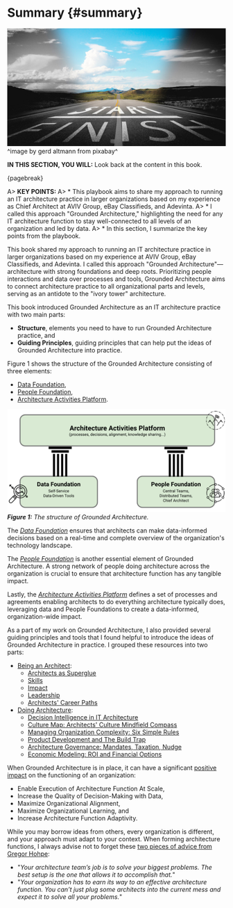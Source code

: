 

# Summary {#summary}

![](assets/images/arch/road-g04cf0c3f8_1920.jpg)
^image by gerd altmann from pixabay^

**IN THIS SECTION, YOU WILL:** Look back at the content in this book.

{pagebreak}

A> **KEY POINTS:**
A> * This playbook aims to share my approach to running an IT architecture practice in larger organizations based on my experience as Chief Architect at AVIV Group, eBay Classifieds, and Adevinta. 
A> * I called this approach "Grounded Architecture," highlighting the need for any IT architecture function to stay well-connected to all levels of an organization and led by data.
A> * In this section, I summarize the key points from the playbook.

This book shared my approach to running an IT architecture practice in larger organizations based on my experience at AVIV Group, eBay Classifieds, and Adevinta. I called this approach "Grounded Architecture"—architecture with strong foundations and deep roots. Prioritizing people interactions and data over processes and tools, Grounded Architecture aims to connect architecture practice to all organizational parts and levels, serving as an antidote to the "ivory tower" architecture.

This book introduced Grounded Architecture as an IT architecture practice with two main parts:
* **Structure**, elements you need to have to run Grounded Architecture practice, and
* **Guiding Principles**, guiding principles that can help put the ideas of Grounded Architecture into practice.

Figure 1 shows the structure of the Grounded Architecture consisting of three elements:
* [Data Foundation](#data),
* [People Foundation](#people),
* [Architecture Activities Platform](#activities-platform).

![](assets/images/model.png)
***Figure 1:** The structure of Grounded Architecture.*

The *[Data Foundation](#data)* ensures that architects can make data-informed decisions based on a real-time and complete overview of the organization's technology landscape.

The *[People Foundation](#people)* is another essential element of Grounded Architecture. A strong network of people doing architecture across the organization is crucial to ensure that architecture function has any tangible impact.

Lastly, the *[Architecture Activities Platform](#activities-platform)*  defines a set of processes and agreements enabling architects to do everything architecture typically does, leveraging data and People Foundations to create a data-informed, organization-wide impact.

As a part of my work on Grounded Architecture, I also provided several guiding principles and tools that I found helpful to introduce the ideas of Grounded Architecture in practice. I grouped these resources into two parts:

* [Being an Architect](#being-architect):
  * [Architects as Superglue](#superglue)
  * [Skills](#skills)
  * [Impact](#impact)
  * [Leadership](#leadership)
  * [Architects' Career Paths](#career)
* [Doing Architecture](#doing-architecture):
  * [Decision Intelligence in IT Architecture](#decision-intelligence)
  * [Culture Map: Architects' Culture Mindfield Compass](#culture-map)
  * [Managing Organization Complexity: Six Simple Rules](#six-simple-rules)
  * [Product Development and The Build Trap](#product-development)
  * [Architecture Governance: Mandates, Taxation, Nudge](#governance)
  * [Economic Modeling: ROI and Financial Options](#economics)

When Grounded Architecture is in place, it can have a significant [positive impact](#impact) on the functioning of an organization:

* Enable Execution of Architecture Function At Scale,
* Increase the Quality of Decision-Making with Data,
* Maximize Organizational Alignment,
* Maximize Organizational Learning, and
* Increase Architecture Function Adaptivity.

While you may borrow ideas from others, every organization is different, and your approach must adapt to your context. When forming architecture functions, I always advise not to forget these [two pieces of advice from Gregor Hohpe](https://architectelevator.com/architecture/organizing-architecture/):
 * "*Your architecture team’s job is to solve your biggest problems. The best setup is the one that allows it to accomplish that.*"
 * "*Your organization has to earn its way to an effective architecture function. You can’t just plug some architects into the current mess and expect it to solve all your problems.*"
